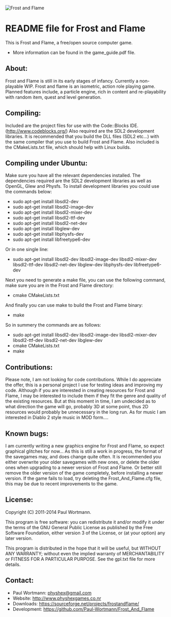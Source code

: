![Frost and Flame](http://www.weebly.com/uploads/5/9/6/4/596446/76313.png?399)

README file for Frost and Flame
=============================

This is Frost and Flame, a free/open source computer game.

- More information can be found in the game_guide.pdf file.

About:
-----
Frost and Flame is still in its early stages of infancy.  Currently a non-playable WIP.
Frost and flame is an isometric, action role playing game.
Planned features include, a particle engine, rich in content and re-playability with random item, quest and level generation.

Compiling:
---------
Included are the project files for use with the Code::Blocks IDE. (http://www.codeblocks.org/)
Also required are the SDL2 development libraries.
It is recommended that you build the DLL files (SDL2 etc...) with the same compiler that you use to build Frost and Flame.
Also included is the CMakeLists.txt file, which should help with Linux builds.

Compiling under Ubuntu:
-----------------------
Make sure you have all the relevant dependencies installed.
The dependencies required are the SDL2 development libraries as well as OpenGL, Glew and Physfs.
To install development libraries you could use the commands below:

- sudo apt-get install libsdl2-dev 
- sudo apt-get install libsdl2-image-dev 
- sudo apt-get install libsdl2-mixer-dev 
- sudo apt-get install libsdl2-ttf-dev 
- sudo apt-get install libsdl2-net-dev 
- sudo apt-get install libglew-dev
- sudo apt-get install libphysfs-dev
- sudo apt-get install libfreetype6-dev

Or in one single line:

- sudo apt-get install libsdl2-dev libsdl2-image-dev libsdl2-mixer-dev libsdl2-ttf-dev libsdl2-net-dev libglew-dev libphysfs-dev libfreetype6-dev

Next you need to generate a make file, you can use the following command, make sure you are in the Frost and Flame directory:

- cmake CMakeLists.txt

And finally you can use make to build the Frost and Flame binary:

- make

So in summery the commands are as follows:

- sudo apt-get install libsdl2-dev libsdl2-image-dev libsdl2-mixer-dev libsdl2-ttf-dev libsdl2-net-dev libglew-dev
- cmake CMakeLists.txt
- make

Contributions:
------------
Please note, I am not looking for code contributions. While I do appreciate the offer, this is a personal project I use for testing ideas and improving my code.
Although if you are interested in creating resources for Frost and Flame, I may be interested to include them if they fit the genre and quality of the existing resources.
But at this moment in time, I am undecided as to what direction the game will go, probably 3D at some point, thus 2D resources would probably be unnecessary in the long run.
As for music I am interested in Diablo 2 style music in MOD form....

Known bugs:
----------
I am currently writing a new graphics engine for Frost and Flame, so expect graphical glitches for now...
As this is still a work in progress, the format of the savegames may, and does change quite often.
It is recommended you either overwrite your older savegames with new ones, or delete the older ones when upgrading to a newer version of Frost and Flame.
Or better still remove the older version of the game completely, before installing a newer version.
If the game fails to load, try deleting the Frost_And_Flame.cfg file, this may be due to recent improvements to the game.

License:
-------
Copyright (C) 2011-2014 Paul Wortmann.

This program is free software: you can redistribute it and/or modify it under
the terms of the GNU General Public License as published by the Free Software
Foundation, either version 3 of the License, or (at your option) any later
version. 

This program is distributed in the hope that it will be useful, but WITHOUT ANY
WARRANTY; without even the implied warranty of MERCHANTABILITY or FITNESS FOR A
PARTICULAR PURPOSE.  See the gpl.txt file for more details. 

Contact:
-------
- Paul Wortmann: physhex@gmail.com
- Website:          http://www.physhexgames.co.nr
- Downloads:      https://sourceforge.net/projects/frostandflame/
- Development:   https://github.com/Paul-Wortmann/Frost_And_Flame

